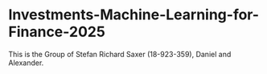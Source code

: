 # Investments-Machine-Learning-for-Finance-2025

This is the Group of Stefan Richard Saxer (18-923-359), Daniel and Alexander.
